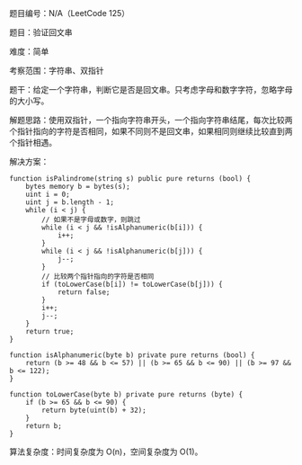题目编号：N/A（LeetCode 125）

题目：验证回文串

难度：简单

考察范围：字符串、双指针

题干：给定一个字符串，判断它是否是回文串。只考虑字母和数字字符，忽略字母的大小写。

解题思路：使用双指针，一个指向字符串开头，一个指向字符串结尾，每次比较两个指针指向的字符是否相同，如果不同则不是回文串，如果相同则继续比较直到两个指针相遇。

解决方案：

```solidity
function isPalindrome(string s) public pure returns (bool) {
    bytes memory b = bytes(s);
    uint i = 0;
    uint j = b.length - 1;
    while (i < j) {
        // 如果不是字母或数字，则跳过
        while (i < j && !isAlphanumeric(b[i])) {
            i++;
        }
        while (i < j && !isAlphanumeric(b[j])) {
            j--;
        }
        // 比较两个指针指向的字符是否相同
        if (toLowerCase(b[i]) != toLowerCase(b[j])) {
            return false;
        }
        i++;
        j--;
    }
    return true;
}

function isAlphanumeric(byte b) private pure returns (bool) {
    return (b >= 48 && b <= 57) || (b >= 65 && b <= 90) || (b >= 97 && b <= 122);
}

function toLowerCase(byte b) private pure returns (byte) {
    if (b >= 65 && b <= 90) {
        return byte(uint(b) + 32);
    }
    return b;
}
```

算法复杂度：时间复杂度为 O(n)，空间复杂度为 O(1)。